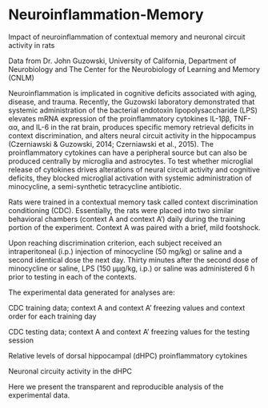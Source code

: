 # Neuroinflammation-Memory
Impact of neuroinflammation of contextual memory and neuronal circuit activity in rats 

Data from Dr. John Guzowski, University of California, Department of Neurobiology and The Center for the Neurobiology of Learning and Memory (CNLM)

Neuroinflammation is implicated in cognitive deficits associated with aging, disease, and trauma. Recently, the Guzowski laboratory demonstrated that systemic administration of the bacterial endotoxin lipopolysaccharide (LPS) elevates mRNA expression of the proinflammatory cytokines IL-1ββ, TNF-αα, and IL-6 in the rat brain, produces specific memory retrieval deficits in context discrimination, and alters neural circuit activity in the hippocampus (Czerniawski & Guzowski, 2014; Czerniawski et al., 2015). The proinflammatory cytokines can have a peripheral source but can also be produced centrally by microglia and astrocytes. To test whether microglial release of cytokines drives alterations of neural circuit activity and cognitive deficits, they blocked microglial activation with systemic administration of minocycline, a semi-synthetic tetracycline antibiotic.

Rats were trained in a contextual memory task called context discrimination conditioning (CDC). Essentially, the rats were placed into two similar behavioral chambers (context A and context A’) daily during the training portion of the experiment. Context A was paired with a brief, mild footshock.

Upon reaching discrimination criterion, each subject received an intraperitoneal (i.p.) injection of minocycline (50 mg/kg) or saline and a second identical dose the next day. Thirty minutes after the second dose of minocycline or saline, LPS (150 μμg/kg, i.p.) or saline was administered 6 h prior to testing in each of the contexts.

The experimental data generated for analyses are:

CDC training data; context A and context A’ freezing values and context order for each training day

CDC testing data; context A and context A’ freezing values for the testing session

Relative levels of dorsal hippocampal (dHPC) proinflammatory cytokines

Neuronal circuity activity in the dHPC

Here we present the transparent and reproducible analysis of the experimental data.
